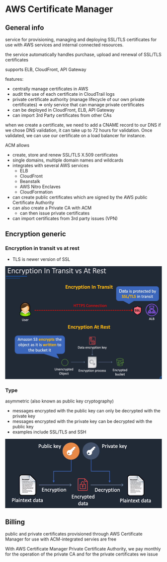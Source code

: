 # AWS Certificate Manager

## General info

service for provisioning, managing and deploying SSL/TLS certificates for use with AWS services and internal connected resources.

the service automatically handles purchase, upload and renewal of SSL/TLS certificates

supports ELB, CloudFront, API Gateway

features:

* centrally manage certificates in AWS
* audit the use of each certificate in CloudTrail logs
* private certificate authority (manage lifecycle of our own private certificates) => only service that can manage private certificates
* can be deployed in CloudFront, ELB, API Gateway
* can import 3rd Party certificates from other CAs

when we create a certificate, we need to add a CNAME record to our DNS if we chose DNS validation, it can take up to 72 hours for validation.
Once validated, we can use our certificate on a load balancer for instance.

ACM allows
* create, store and renew SSL/TLS X.509 certificates
* single domains, multiple domain names and wildcards
* integrates with several AWS services
  * ELB
  * CloudFront
  * Beanstalk
  * AWS Nitro Enclaves
  * CloudFormation
* can create public certificates which are signed by the AWS public Certificate Authority
* can also create a Private CA with ACM
  * can then issue private certificates
* can import certificates from 3rd party issues (VPN)

## Encryption generic
### Encryption in transit vs at rest
* TLS is newer version of SSL

![certificate manager encryption](./certificatemanager-encryption.png)

### Type
asymmetric (also known as public key cryptography)
* messages encrypted with the public key can only be decrypted with the private key
* messages encrypted with the private key can be decrypted with the public key
* examples include SSL/TLS and SSH

![asymmetric encryption](./asymmetric-encryption.png)

## Billing

public and private certificates provisioned through AWS Certificate Manager for use with ACM-integrated servies are free

With AWS Certificate Manager Private Certificate Authority, we pay monthly for the operation of the private CA and for the private certificates we issue

